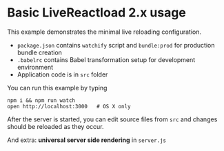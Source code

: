 # Basic LiveReactload 2.x usage

This example demonstrates the minimal live reloading configuration.

* `package.json` contains `watchify` script and `bundle:prod` for production bundle creation
* `.babelrc` contains Babel transformation setup for development environment
* Application code is in `src` folder

You can run this example by typing

    npm i && npm run watch
    open http://localhost:3000   # OS X only
    
After the server is started, you can edit source files from `src` and 
changes should be reloaded as they occur. 

And extra: **universal server side rendering** in `server.js` 
